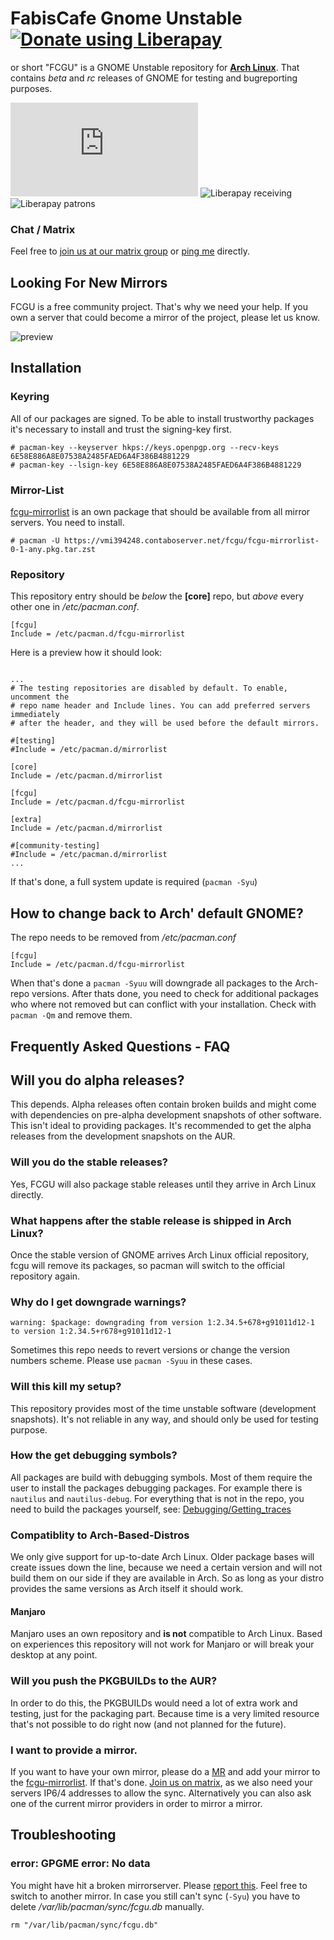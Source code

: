 # FabisCafe Gnome Unstable <a href="https://liberapay.com/Fabiscafe/donate"><img alt="Donate using Liberapay" src="https://liberapay.com/assets/widgets/donate.svg"></a>
or short "FCGU" is a GNOME Unstable repository for [**Arch Linux**](https://archlinux.org). That contains *beta* and *rc* releases of GNOME for testing and bugreporting purposes.

![Matrix](https://img.shields.io/matrix/fcgu:matrix.org?style=for-the-badge) ![Liberapay receiving](https://img.shields.io/liberapay/receives/fabiscafe?style=for-the-badge) ![Liberapay patrons](https://img.shields.io/liberapay/patrons/fabiscafe?style=for-the-badge)

### Chat / Matrix
Feel free to [join us at our matrix group](https://matrix.to/#/#fcgu:matrix.org) or [ping me](https://matrix.to/#/@fabiscafe:matrix.org) directly.

## Looking For New Mirrors
FCGU is a free community project. That's why we need your help. If you own a server that could become a mirror of the project, please let us know.

![preview](https://gitlab.com/fabis_cafe/gnome-unstable/-/raw/main/assets/fcgu.png)

## Installation
### Keyring
All of our packages are signed. To be able to install trustworthy packages it's necessary to install and trust the signing-key first.

```
# pacman-key --keyserver hkps://keys.openpgp.org --recv-keys 6E58E886A8E07538A2485FAED6A4F386B4881229
# pacman-key --lsign-key 6E58E886A8E07538A2485FAED6A4F386B4881229
```

### Mirror-List
[fcgu-mirrorlist](https://gitlab.com/fabiscafe/gnome-unstable/-/tree/main/fcgu-mirrorlist) is an own package that should be available from all mirror servers. You need to install.
```
# pacman -U https://vmi394248.contaboserver.net/fcgu/fcgu-mirrorlist-0-1-any.pkg.tar.zst
```

### Repository
This repository entry should be *below* the **[core]** repo, but *above* every other one in */etc/pacman.conf*.

```
[fcgu]
Include = /etc/pacman.d/fcgu-mirrorlist
```

Here is a preview how it should look:

```

...
# The testing repositories are disabled by default. To enable, uncomment the
# repo name header and Include lines. You can add preferred servers immediately
# after the header, and they will be used before the default mirrors.

#[testing]
#Include = /etc/pacman.d/mirrorlist

[core]
Include = /etc/pacman.d/mirrorlist

[fcgu]
Include = /etc/pacman.d/fcgu-mirrorlist

[extra]
Include = /etc/pacman.d/mirrorlist

#[community-testing]
#Include = /etc/pacman.d/mirrorlist
...
```

If that's done, a full system update is required (`pacman -Syu`)

## How to change back to Arch' default GNOME?
The repo needs to be removed from */etc/pacman.conf*

```
[fcgu]
Include = /etc/pacman.d/fcgu-mirrorlist
```

When that's done a `pacman -Syuu` will downgrade all packages to the Arch-repo versions. After thats done, you need to check for additional packages who where not removed but can conflict with your installation. Check with `pacman -Qm` and remove them.

## Frequently Asked Questions - FAQ
## Will you do alpha releases?
This depends. Alpha releases often contain broken builds and might come with dependencies on pre-alpha development snapshots of other software. This isn't ideal to providing packages. It's recommended to get the alpha releases from the development snapshots on the AUR.

### Will you do the stable releases?
Yes, FCGU will also package stable releases until they arrive in Arch Linux directly.

### What happens after the stable release is shipped in Arch Linux?
Once the stable version of GNOME arrives Arch Linux official repository, fcgu will remove its packages, so pacman will switch to the official repository again.

### Why do I get downgrade warnings?

```
warning: $package: downgrading from version 1:2.34.5+678+g91011d12-1 to version 1:2.34.5+r678+g91011d12-1
```

Sometimes this repo needs to revert versions or change the version numbers scheme. Please use `pacman -Syuu` in these cases.

### Will this kill my setup?
This repository provides most of the time unstable software (development snapshots). It's not reliable in any way, and should only be used for testing purpose.

### How the get debugging symbols?
All packages are build with debugging symbols. Most of them require the user to install the packages debugging packages. For example there is `nautilus` and `nautilus-debug`. For everything that is not in the repo, you need to build the packages yourself, see: [Debugging/Getting_traces](https://wiki.archlinux.org/title/Debugging/Getting_traces)

### Compatiblity to Arch-Based-Distros
We only give support for up-to-date Arch Linux. Older package bases will create issues down the line, because we need a certain version and will not build them on our side if they are available in Arch. So as long as your distro provides the same versions as Arch itself it should work.

#### Manjaro
Manjaro uses an own repository and **is not** compatible to Arch Linux. Based on experiences this repository will not work for Manjaro or will break your desktop at any point.

### Will you push the PKGBUILDs to the AUR?
In order to do this, the PKGBUILDs would need a lot of extra work and testing, just for the packaging part. Because time is a very limited resource that's not possible to do right now (and not planned for the future).

### I want to provide a mirror.
If you want to have your own mirror, please do a [MR](https://gitlab.com/fabiscafe/gnome-unstable/-/merge_requests) and add your mirror to the [fcgu-mirrorlist](https://gitlab.com/fabiscafe/gnome-unstable/-/tree/main/fcgu-mirrorlist/fcgu-mirrorlist). If that's done. [Join us on matrix](https://gitlab.com/fabiscafe/gnome-unstable#chat-matrix), as we also need your servers IP6/4 addresses to allow the sync. Alternatively you can also ask one of the current mirror providers in order to mirror a mirror.

## Troubleshooting
### error: GPGME error: No data
You might have hit a broken mirrorserver. Please [report this](https://gitlab.com/fabiscafe/gnome-unstable/-/issues).
Feel free to switch to another mirror. In case you still can't sync (`-Syu`) you have to delete */var/lib/pacman/sync/fcgu.db* manually.

```
rm "/var/lib/pacman/sync/fcgu.db"
```